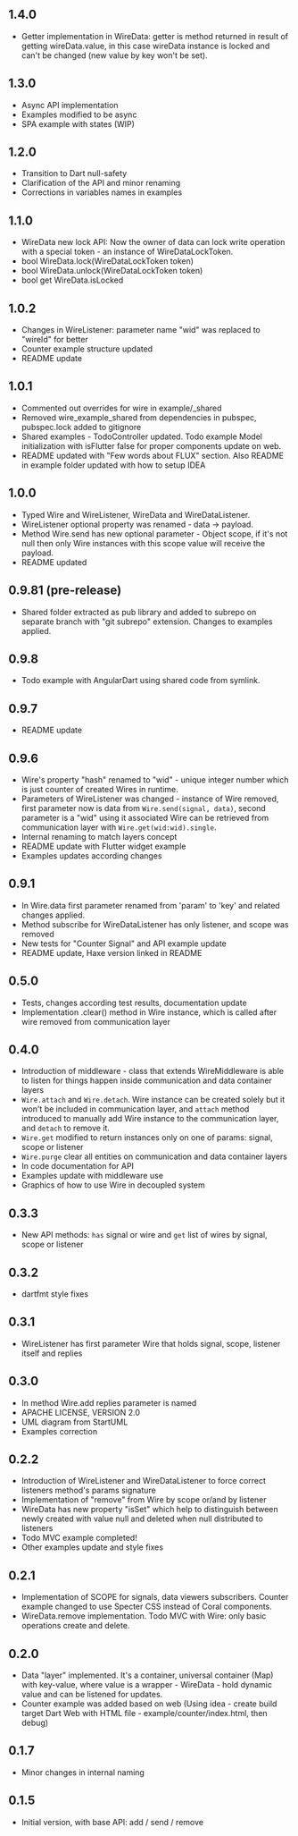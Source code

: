 ## 1.4.0
- Getter implementation in WireData: getter is method returned in result of getting wireData.value, in this case wireData instance is locked and can't be changed (new value by key won't be set).

## 1.3.0
- Async API implementation
- Examples modified to be async
- SPA example with states (WIP)

## 1.2.0
- Transition to Dart null-safety
- Clarification of the API and minor renaming
- Corrections in variables names in examples

## 1.1.0
- WireData new lock API: Now the owner of data can lock write operation with a special token - an instance of WireDataLockToken.
- bool WireData.lock(WireDataLockToken token)
- bool WireData.unlock(WireDataLockToken token)
- bool get WireData.isLocked

## 1.0.2
- Changes in WireListener: parameter name "wid" was replaced to "wireId" for better
- Counter example structure updated
- README update

## 1.0.1
- Commented out overrides for wire in example/_shared
- Removed wire_example_shared from dependencies in pubspec, pubspec.lock added to gitignore
- Shared examples - TodoController updated. Todo example Model initialization with isFlutter false for proper components update on web.
- README updated with "Few words about FLUX" section. Also README in example folder updated with how to setup IDEA

## 1.0.0
- Typed Wire<T> and WireListener<T>, WireData<T> and WireDataListener<T>.
- WireListener optional property was renamed - data -> payload.
- Method Wire.send has new optional parameter - Object scope, if it's not null then only Wire instances with this scope value will receive the payload.
- README updated

## 0.9.81  (pre-release)
- Shared folder extracted as pub library and added to subrepo on separate branch with "git subrepo" extension. Changes to examples applied.

## 0.9.8
- Todo example with AngularDart using shared code from symlink.

## 0.9.7 
- README update

## 0.9.6
- Wire's property "hash" renamed to "wid" - unique integer number which is just counter of created Wires in runtime. 
- Parameters of WireListener was changed - instance of Wire removed, first parameter now is data from `Wire.send(signal, data)`, second parameter is a "wid" using it associated Wire can be retrieved from communication layer with `Wire.get(wid:wid).single`.
- Internal renaming to match layers concept
- README update with Flutter widget example
- Examples updates according changes

## 0.9.1
- In Wire.data first parameter renamed from 'param' to 'key' and related changes applied.
- Method subscribe for WireDataListener has only listener, and scope was removed
- New tests for "Counter Signal" and API example update
- README update, Haxe version linked in README

## 0.5.0
- Tests, changes according test results, documentation update
- Implementation .clear() method in Wire instance, which is called after wire removed from communication layer

## 0.4.0
- Introduction of middleware - class that extends WireMiddleware is able to listen for things happen inside communication and data container layers
- `Wire.attach` and `Wire.detach`. Wire instance can be created solely but it won't be included in communication layer, and `attach` method introduced to manually add Wire instance to the communication layer, and `detach` to remove it.
- `Wire.get` modified to return instances only on one of params: signal, scope or listener
- `Wire.purge` clear all entities on communication and data container layers
- In code documentation for API
- Examples update with middleware use
- Graphics of how to use Wire in decoupled system

## 0.3.3
- New API methods: `has` signal or wire and `get` list of wires by signal, scope or listener

## 0.3.2
- dartfmt style fixes  

## 0.3.1
- WireListener has first parameter Wire that holds signal, scope, listener itself and replies  

## 0.3.0
- In method Wire.add replies parameter is named
- APACHE LICENSE, VERSION 2.0
- UML diagram from StartUML
- Examples correction

## 0.2.2
- Introduction of WireListener and WireDataListener to force correct listeners method's params signature 
- Implementation of "remove" from Wire by scope or/and by listener
- WireData has new property "isSet" which help to distinguish between newly created with value null and deleted when null distributed to listeners
- Todo MVC example completed!
- Other examples update and style fixes

## 0.2.1
- Implementation of SCOPE for signals, data viewers subscribers. Counter example changed to use Specter CSS instead of Coral components.
- WireData.remove implementation. Todo MVC with Wire: only basic operations create and delete.

## 0.2.0
- Data "layer" implemented. It's a container, universal container (Map) with key-value, where value is a wrapper - WireData - hold dynamic value and can be listened for updates.
- Counter example was added based on web (Using idea - create build target Dart Web with HTML file - example/counter/index.html, then debug)

## 0.1.7
- Minor changes in internal naming

## 0.1.5
- Initial version, with base API: add / send / remove
